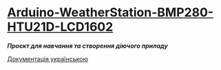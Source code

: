 <h1><a href="https://github.com/pavloeleva/Arduino-WeatherStation-BMP280-HTU21D-LCD1602/blob/main/README.md">Arduino-WeatherStation-BMP280-HTU21D-LCD1602</a></h1>
<p><strong><em>Проєкт для навчання та створення діючого приладу</em></strong></p>
<p><a href="https://github.com/pavloeleva/Arduino-WeatherStation-BMP280-HTU21D-LCD1602/blob/main/Uk-UA/README.md">Документація українською</a></p>
